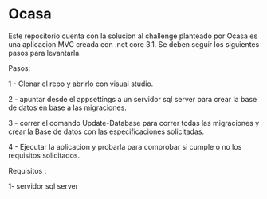 # Ocasa
Este repositorio cuenta con la solucion al challenge planteado por Ocasa es una aplicacion MVC creada con .net core 3.1. Se deben seguir los siguientes pasos para levantarla.

Pasos:

1 - Clonar el repo y abrirlo con visual studio.

2 - apuntar desde el appsettings a un servidor sql server para crear la base de datos en base a las migraciones.

3 - correr el comando Update-Database para correr todas las migraciones y crear la Base de datos con las especificaciones solicitadas.

4 - Ejecutar la aplicacion y probarla para comprobar si cumple o no los requisitos solicitados.

Requisitos :

1- servidor sql server
